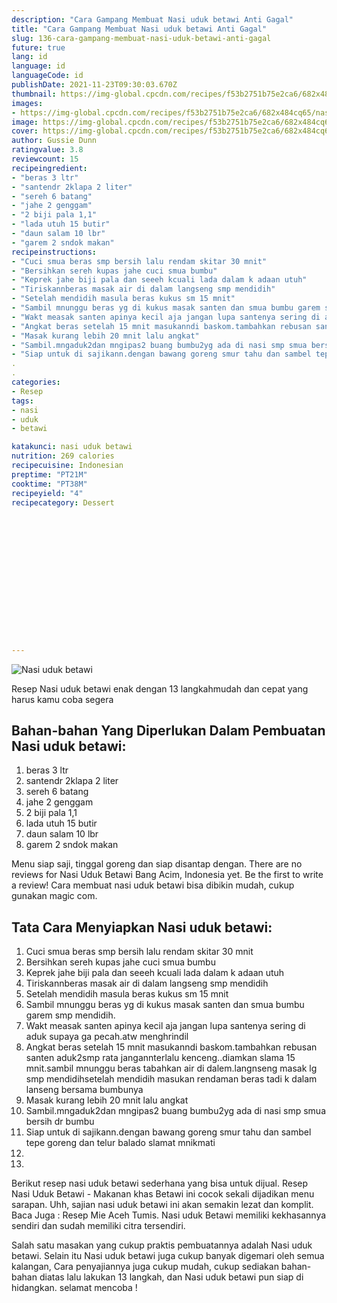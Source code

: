 ```yaml
---
description: "Cara Gampang Membuat Nasi uduk betawi Anti Gagal"
title: "Cara Gampang Membuat Nasi uduk betawi Anti Gagal"
slug: 136-cara-gampang-membuat-nasi-uduk-betawi-anti-gagal
future: true
lang: id
language: id
languageCode: id
publishDate: 2021-11-23T09:30:03.670Z 
thumbnail: https://img-global.cpcdn.com/recipes/f53b2751b75e2ca6/682x484cq65/nasi-uduk-betawi-foto-resep-utama.png
images:
- https://img-global.cpcdn.com/recipes/f53b2751b75e2ca6/682x484cq65/nasi-uduk-betawi-foto-resep-utama.png
image: https://img-global.cpcdn.com/recipes/f53b2751b75e2ca6/682x484cq65/nasi-uduk-betawi-foto-resep-utama.png
cover: https://img-global.cpcdn.com/recipes/f53b2751b75e2ca6/682x484cq65/nasi-uduk-betawi-foto-resep-utama.png
author: Gussie Dunn
ratingvalue: 3.8
reviewcount: 15
recipeingredient:
- "beras 3 ltr"
- "santendr 2klapa 2 liter"
- "sereh 6 batang"
- "jahe 2 genggam"
- "2 biji pala 1,1"
- "lada utuh 15 butir"
- "daun salam 10 lbr"
- "garem 2 sndok makan"
recipeinstructions:
- "Cuci smua beras smp bersih lalu rendam skitar 30 mnit"
- "Bersihkan sereh kupas jahe cuci smua bumbu"
- "Keprek jahe biji pala dan seeeh kcuali lada dalam k adaan utuh"
- "Tiriskannberas masak air di dalam langseng smp mendidih"
- "Setelah mendidih masula beras kukus sm 15 mnit"
- "Sambil mnunggu beras yg di kukus masak santen dan smua bumbu garem smp mendidih."
- "Wakt measak santen apinya kecil aja jangan lupa santenya sering di aduk supaya ga pecah.atw menghrindil"
- "Angkat beras setelah 15 mnit masukanndi baskom.tambahkan rebusan santen aduk2smp rata jangannterlalu kenceng..diamkan slama 15 mnit.sambil mnunggu beras tabahkan air di dalem.langnseng masak lg smp mendidihsetelah mendidih masukan rendaman beras tadi k dalam lanseng bersama bumbunya"
- "Masak kurang lebih 20 mnit lalu angkat"
- "Sambil.mngaduk2dan mngipas2 buang bumbu2yg ada di nasi smp smua bersih dr bumbu"
- "Siap untuk di sajikann.dengan bawang goreng smur tahu dan sambel tepe goreng dan telur balado slamat mnikmati"
. 
. 
categories:
- Resep
tags:
- nasi
- uduk
- betawi

katakunci: nasi uduk betawi 
nutrition: 269 calories
recipecuisine: Indonesian
preptime: "PT21M"
cooktime: "PT38M"
recipeyield: "4"
recipecategory: Dessert


     
    
    
    
    
    
    
    
    
    
    
      
    
---
```



![Nasi uduk betawi](https://img-global.cpcdn.com/recipes/f53b2751b75e2ca6/682x484cq65/nasi-uduk-betawi-foto-resep-utama.png)

Resep Nasi uduk betawi  enak dengan 13 langkahmudah dan cepat yang harus kamu coba segera

<!--inarticleads1-->

## Bahan-bahan Yang Diperlukan Dalam Pembuatan Nasi uduk betawi:

1. beras 3 ltr
1. santendr 2klapa 2 liter
1. sereh 6 batang
1. jahe 2 genggam
1. 2 biji pala 1,1
1. lada utuh 15 butir
1. daun salam 10 lbr
1. garem 2 sndok makan

Menu siap saji, tinggal goreng dan siap disantap dengan. There are no reviews for Nasi Uduk Betawi Bang Acim, Indonesia yet. Be the first to write a review! Cara membuat nasi uduk betawi bisa dibikin mudah, cukup gunakan magic com. 

<!--inarticleads2-->

## Tata Cara Menyiapkan Nasi uduk betawi:

1. Cuci smua beras smp bersih lalu rendam skitar 30 mnit
1. Bersihkan sereh kupas jahe cuci smua bumbu
1. Keprek jahe biji pala dan seeeh kcuali lada dalam k adaan utuh
1. Tiriskannberas masak air di dalam langseng smp mendidih
1. Setelah mendidih masula beras kukus sm 15 mnit
1. Sambil mnunggu beras yg di kukus masak santen dan smua bumbu garem smp mendidih.
1. Wakt measak santen apinya kecil aja jangan lupa santenya sering di aduk supaya ga pecah.atw menghrindil
1. Angkat beras setelah 15 mnit masukanndi baskom.tambahkan rebusan santen aduk2smp rata jangannterlalu kenceng..diamkan slama 15 mnit.sambil mnunggu beras tabahkan air di dalem.langnseng masak lg smp mendidihsetelah mendidih masukan rendaman beras tadi k dalam lanseng bersama bumbunya
1. Masak kurang lebih 20 mnit lalu angkat
1. Sambil.mngaduk2dan mngipas2 buang bumbu2yg ada di nasi smp smua bersih dr bumbu
1. Siap untuk di sajikann.dengan bawang goreng smur tahu dan sambel tepe goreng dan telur balado slamat mnikmati
1. 
1. 


Berikut resep nasi uduk betawi sederhana yang bisa untuk dijual. Resep Nasi Uduk Betawi - Makanan khas Betawi ini cocok sekali dijadikan menu sarapan. Uhh, sajian nasi uduk betawi ini akan semakin lezat dan komplit. Baca Juga : Resep Mie Aceh Tumis. Nasi uduk Betawi memiliki kekhasannya sendiri dan sudah memiliki citra tersendiri. 

Salah satu masakan yang cukup praktis pembuatannya adalah  Nasi uduk betawi. Selain itu  Nasi uduk betawi  juga cukup banyak digemari oleh semua kalangan, Cara penyajiannya juga cukup mudah, cukup sediakan bahan-bahan diatas lalu lakukan 13 langkah, dan  Nasi uduk betawi  pun siap di hidangkan. selamat mencoba !
